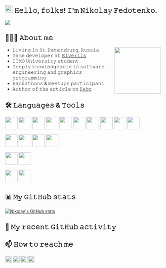 ## <img src="https://media.giphy.com/media/hvRJCLFzcasrR4ia7z/giphy.gif" width="25px"> 𝙷𝚎𝚕𝚕𝚘, 𝚏𝚘𝚕𝚔𝚜! 𝙸'𝚖 𝙽𝚒𝚔𝚘𝚕𝚊𝚢 𝙵𝚎𝚍𝚘𝚝𝚎𝚗𝚔𝚘.

<!-- Badges -->
![](https://vistr.dev/badge?repo=kalkolay.kalkolay&color=CCCC00&leftcolor=0000FF&text=Visitors)

## 🧑🏻‍💻 𝙰𝚋𝚘𝚞𝚝 𝚖𝚎

- 𝙻𝚒𝚟𝚒𝚗𝚐 𝚒𝚗 𝚂𝚝. 𝙿𝚎𝚝𝚎𝚛𝚜𝚋𝚞𝚛𝚐, 𝚁𝚞𝚜𝚜𝚒𝚊 <img src="https://res.cloudinary.com/practicaldev/image/fetch/s--ihHlMvsu--/c_limit%2Cf_auto%2Cfl_progressive%2Cq_66%2Cw_880/https://media1.tenor.com/images/69526a37d84d274e6e01da07bf0ed0b5/tenor.gif" height=150px align="right">
- 𝙶𝚊𝚖𝚎 𝚍𝚎𝚟𝚎𝚕𝚘𝚙𝚎𝚛 𝚊𝚝 [𝙴𝚕𝚟𝚎𝚛𝚒𝚕𝚜](https://github.com/Elverils)
- 𝙸𝚃𝙼𝙾 𝚄𝚗𝚒𝚟𝚎𝚛𝚜𝚒𝚝𝚢 𝚜𝚝𝚞𝚍𝚎𝚗𝚝
- 𝙳𝚎𝚎𝚙𝚕𝚢 𝚔𝚗𝚘𝚠𝚕𝚎𝚍𝚐𝚎𝚊𝚋𝚕𝚎 𝚒𝚗 𝚜𝚘𝚏𝚝𝚠𝚊𝚛𝚎 𝚎𝚗𝚐𝚒𝚗𝚎𝚎𝚛𝚒𝚗𝚐 𝚊𝚗𝚍 𝚐𝚛𝚊𝚙𝚑𝚒𝚌𝚜 𝚙𝚛𝚘𝚐𝚛𝚊𝚖𝚖𝚒𝚗𝚐
- 𝙷𝚊𝚌𝚔𝚊𝚝𝚑𝚘𝚗𝚜 & 𝚖𝚎𝚎𝚝𝚞𝚙𝚜 𝚙𝚊𝚛𝚝𝚒𝚌𝚒𝚙𝚊𝚗𝚝
- 𝙰𝚞𝚝𝚑𝚘𝚛 𝚘𝚏 𝚝𝚑𝚎 𝚊𝚛𝚝𝚒𝚌𝚕𝚎 𝚘𝚗 [𝙷𝚊𝚋𝚛](https://habr.com/ru/post/440388/)

## 🛠 𝙻𝚊𝚗𝚐𝚞𝚊𝚐𝚎𝚜 & 𝚃𝚘𝚘𝚕𝚜

<!-- icons -->
<code><img src="https://isocpp.org/assets/images/cpp_logo.png" width=40px></code>
<code><img src="https://theboostcpplibraries.com/static/main/img/boost-logo.svg" width=40px></code>
<code><img src="https://cmake.org/wp-content/uploads/2018/11/cmake_logo_slider.png" width=40px></code>
<code><img src="https://hsto.org/getpro/habr/post_images/16d/aad/a99/16daada99ab921ea5311c6418e459e18.png" width=40px></code>
<code><img src="https://nvworld.ru/files/news/nvidia-cuda-32-release-candidate-2/nvidia-cuda.jpg" width=40px></code>
<code><img src="https://cdn.worldvectorlogo.com/logos/opengl-1.svg" width=40px></code>
<code><img src="https://www.noticias3d.com/imagenes/noticias/201908/Dx11logo.jpg" width=40px></code>
<code><img src="https://totalcoin.io/uploads/coins/big/eth.png" width=40px></code>
<code><img src="https://upload.wikimedia.org/wikipedia/commons/thumb/c/cf/Lua-Logo.svg/1200px-Lua-Logo.svg.png" width=40px></code>
<code><img src="https://i.pinimg.com/originals/ad/25/15/ad2515e9d7f7945642168f368f9dbd57.jpg" width=40px></code>

<code><img src="https://upload.wikimedia.org/wikipedia/commons/thumb/c/c3/Python-logo-notext.svg/768px-Python-logo-notext.svg.png" width=40px></code>
<code><img src="https://upload.wikimedia.org/wikipedia/commons/thumb/2/2d/Tensorflow_logo.svg/1200px-Tensorflow_logo.svg.png" width=40px></code>
<code><img src="https://upload.wikimedia.org/wikipedia/commons/thumb/1/10/PyTorch_logo_icon.svg/635px-PyTorch_logo_icon.svg.png" width=40px></code>
<code><img src="https://www.pngitem.com/pimgs/m/152-1527173_opencv-logo-png-transparent-png.png" width=40px></code>

<code><img src="https://seeklogo.com/images/C/c-sharp-c-logo-02F17714BA-seeklogo.com.png" width=40px></code>
<code><img src="https://cdn.worldvectorlogo.com/logos/java.svg" width=40px></code>

<code><img src="https://git-scm.com/images/logos/downloads/Git-Icon-1788C.png" width=40px></code>
<code><img src="https://sandipchitale.gallerycdn.vsassets.io/extensions/sandipchitale/openinperforce/1.0.0/1546728028333/Microsoft.VisualStudio.Services.Icons.Default" width=40px></code>

## 📊 𝙼𝚢 𝙶𝚒𝚝𝙷𝚞𝚋 𝚜𝚝𝚊𝚝𝚜

[![Nikolay's GitHub stats](https://github-readme-stats.vercel.app/api?username=kalkolay&theme=blueberry)](https://github.com/anuraghazra/github-readme-stats)

## 🔔 𝙼𝚢 𝚛𝚎𝚌𝚎𝚗𝚝 𝙶𝚒𝚝𝙷𝚞𝚋 𝚊𝚌𝚝𝚒𝚟𝚒𝚝𝚢

<!--START_SECTION:activity-->

## 📫 𝙷𝚘𝚠 𝚝𝚘 𝚛𝚎𝚊𝚌𝚑 𝚖𝚎

<a href="https://t.me/kalkolay">
  <img align="left" alt="Nikolay's Telegram" width="22px" src="https://upload.wikimedia.org/wikipedia/commons/thumb/8/82/Telegram_logo.svg/1024px-Telegram_logo.svg.png" />
</a>
<a href="https://discord.gg/sUEdrQYmqm">
  <img align="left" alt="Nikolay's Discord" width="22px" src="https://raw.githubusercontent.com/peterthehan/peterthehan/master/assets/discord.svg" />
</a>
<a href="https://www.linkedin.com/in/nikolay-fedotenko-8472b215b/">
  <img align="left" alt="Nikolay's LinkedIN" width="22px" src="https://raw.githubusercontent.com/peterthehan/peterthehan/master/assets/linkedin.svg" />
</a>
<a href="mailto:kalkolay@protonmail.com">
  <img align="left" alt="Nikolay's email" height="22px" src="https://i.ibb.co/CW3Vk7p/protonmail-sign-purple.png" />
</a>

<!--## 𝚂𝚞𝚙𝚙𝚘𝚛𝚝

<!--𝙸𝚏 𝚢𝚘𝚞 𝚕𝚒𝚔𝚎 𝚠𝚑𝚊𝚝 𝙸 𝚍𝚘, 𝚖𝚊𝚢𝚋𝚎 𝚌𝚘𝚗𝚜𝚒𝚍𝚎𝚛 𝚋𝚞𝚢𝚒𝚗𝚐 𝚖𝚎 𝚊 𝚋𝚎𝚎𝚛 🥺👉👈-->

<!--<a href="https://www.buymeacoffee.com/kalkolay" target="_blank"><img src="https://cdn.buymeacoffee.com/buttons/v2/default-red.png" alt="Buy me a beer" width="150" ></a>-->
